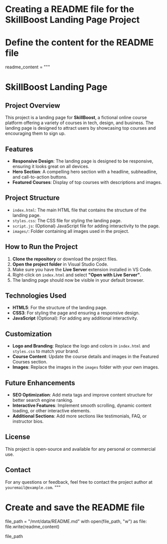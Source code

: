 # Creating a README file for the SkillBoost Landing Page Project

# Define the content for the README file
readme_content = """
# SkillBoost Landing Page

## Project Overview
This project is a landing page for **SkillBoost**, a fictional online course platform offering a variety of courses in tech, design, and business. The landing page is designed to attract users by showcasing top courses and encouraging them to sign up.

## Features
- **Responsive Design**: The landing page is designed to be responsive, ensuring it looks great on all devices.
- **Hero Section**: A compelling hero section with a headline, subheadline, and call-to-action buttons.
- **Featured Courses**: Display of top courses with descriptions and images.

## Project Structure
- `index.html`: The main HTML file that contains the structure of the landing page.
- `styles.css`: The CSS file for styling the landing page.
- `script.js`: (Optional) JavaScript file for adding interactivity to the page.
- `images/`: Folder containing all images used in the project.

## How to Run the Project
1. **Clone the repository** or download the project files.
2. **Open the project folder** in Visual Studio Code.
3. Make sure you have the **Live Server** extension installed in VS Code.
4. Right-click on `index.html` and select **"Open with Live Server"**.
5. The landing page should now be visible in your default browser.

## Technologies Used
- **HTML5**: For the structure of the landing page.
- **CSS3**: For styling the page and ensuring a responsive design.
- **JavaScript** (Optional): For adding any additional interactivity.

## Customization
- **Logo and Branding**: Replace the logo and colors in `index.html` and `styles.css` to match your brand.
- **Course Content**: Update the course details and images in the Featured Courses section.
- **Images**: Replace the images in the `images` folder with your own images.

## Future Enhancements
- **SEO Optimization**: Add meta tags and improve content structure for better search engine ranking.
- **Interactive Features**: Implement smooth scrolling, dynamic content loading, or other interactive elements.
- **Additional Sections**: Add more sections like testimonials, FAQ, or instructor bios.

## License
This project is open-source and available for any personal or commercial use.

## Contact
For any questions or feedback, feel free to contact the project author at `youremail@example.com`.
"""

# Create and save the README file
file_path = "/mnt/data/README.md"
with open(file_path, "w") as file:
    file.write(readme_content)

file_path

